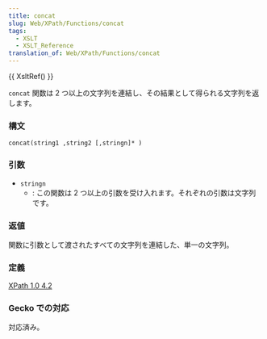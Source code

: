 ```yaml
---
title: concat
slug: Web/XPath/Functions/concat
tags:
  - XSLT
  - XSLT_Reference
translation_of: Web/XPath/Functions/concat
---
```

{{ XsltRef() }}

`concat` 関数は 2 つ以上の文字列を連結し、その結果として得られる文字列を返します。

### 構文

```
concat(string1 ,string2 [,stringn]* )
```

### 引数

- `stringn`
  - : この関数は 2 つ以上の引数を受け入れます。それぞれの引数は文字列です。

### 返値

関数に引数として渡されたすべての文字列を連結した、単一の文字列。

### 定義

[XPath 1.0 4.2](https://www.w3.org/TR/xpath#function-concat)

### Gecko での対応

対応済み。
